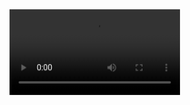 <video src="https://woodpecker.web.garage.jcm.re/artifacts/XMB-OS/xmbshell/main/public/test-output.mkv"/>
